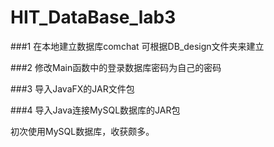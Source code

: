 # HIT_DataBase_lab3

###1 在本地建立数据库comchat 可根据DB_design文件夹来建立 

###2 修改Main函数中的登录数据库密码为自己的密码

###3 导入JavaFX的JAR文件包

###4 导入Java连接MySQL数据库的JAR包

初次使用MySQL数据库，收获颇多。
